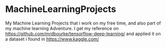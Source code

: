 # MachineLearningProjects
My Machine Learning Projects that i work on my free time, and also part of my machine learning Adventure.
I get my reference on https://github.com/mrdbourke/tensorflow-deep-learning/ and applied it on a dataset i found in https://www.kaggle.com/
